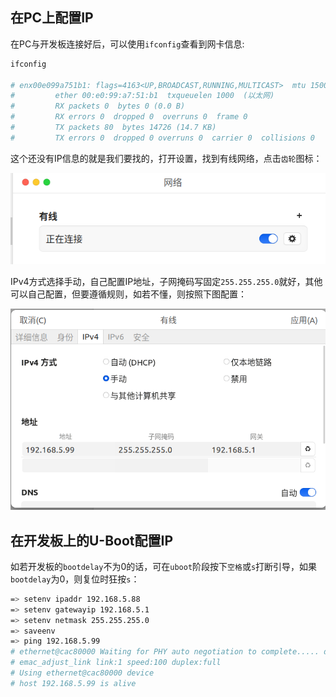 ## 在PC上配置IP

在PC与开发板连接好后，可以使用`ifconfig`查看到网卡信息:

```bash
ifconfig

# enx00e099a751b1: flags=4163<UP,BROADCAST,RUNNING,MULTICAST>  mtu 1500
#         ether 00:e0:99:a7:51:b1  txqueuelen 1000  (以太网)
#         RX packets 0  bytes 0 (0.0 B)
#         RX errors 0  dropped 0  overruns 0  frame 0
#         TX packets 80  bytes 14726 (14.7 KB)
#         TX errors 0  dropped 0 overruns 0  carrier 0  collisions 0
```

这个还没有IP信息的就是我们要找的，打开设置，找到有线网络，点击`齿轮`图标：

![u-boot-net-connecting](./images/u-boot-net-connecting.png)

IPv4方式选择手动，自己配置IP地址，子网掩码写固定`255.255.255.0`就好，其他可以自己配置，但要遵循规则，如若不懂，则按照下图配置：

![uboot-net-manual](./images/uboot-net-manual.png)

## 在开发板上的U-Boot配置IP

如若开发板的`bootdelay`不为0的话，可在`uboot`阶段按下`空格`或`s`打断引导，如果`bootdelay`为0，则复位时狂按`s`：

```bash
=> setenv ipaddr 192.168.5.88
=> setenv gatewayip 192.168.5.1
=> setenv netmask 255.255.255.0
=> saveenv
=> ping 192.168.5.99
# ethernet@cac80000 Waiting for PHY auto negotiation to complete..... done
# emac_adjust_link link:1 speed:100 duplex:full
# Using ethernet@cac80000 device
# host 192.168.5.99 is alive

```